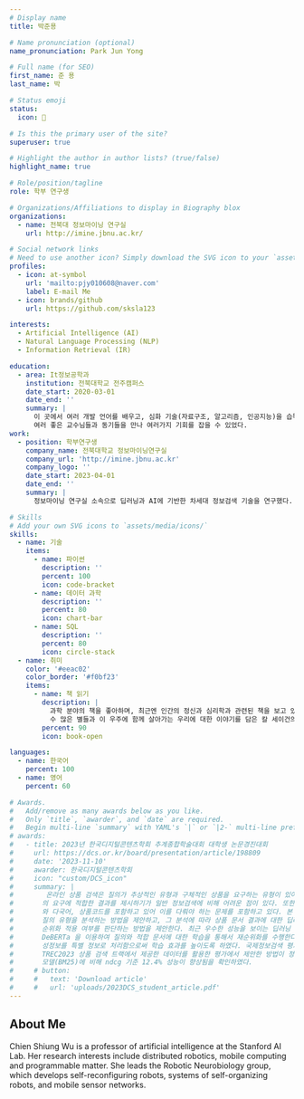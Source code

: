```yaml
---
# Display name
title: 박준용

# Name pronunciation (optional)
name_pronunciation: Park Jun Yong

# Full name (for SEO)
first_name: 준 용
last_name: 박

# Status emoji
status:
  icon: 🤔

# Is this the primary user of the site?
superuser: true

# Highlight the author in author lists? (true/false)
highlight_name: true

# Role/position/tagline
role: 학부 연구생

# Organizations/Affiliations to display in Biography blox
organizations:
  - name: 전북대 정보마이닝 연구실
    url: http://imine.jbnu.ac.kr/

# Social network links
# Need to use another icon? Simply download the SVG icon to your `assets/media/icons/` folder.
profiles:
  - icon: at-symbol
    url: 'mailto:pjy010608@naver.com'
    label: E-mail Me
  - icon: brands/github
    url: https://github.com/sksla123

interests:
  - Artificial Intelligence (AI)
  - Natural Language Processing (NLP)
  - Information Retrieval (IR)

education:
  - area: It정보공학과
    institution: 전북대학교 전주캠퍼스
    date_start: 2020-03-01
    date_end: ''
    summary: |
      이 곳에서 여러 개발 언어를 배우고, 심화 기술(자료구조, 알고리즘, 인공지능)을 습득했다.
      여러 좋은 교수님들과 동기들을 만나 여러가지 기회를 잡을 수 있었다.
work:
  - position: 학부연구생
    company_name: 전북대학교 정보마이닝연구실
    company_url: 'http://imine.jbnu.ac.kr'
    company_logo: ''
    date_start: 2023-04-01
    date_end: ''
    summary: |
      정보마이닝 연구실 소속으로 딥러닝과 AI에 기반한 차세대 정보검색 기술을 연구했다.

# Skills
# Add your own SVG icons to `assets/media/icons/`
skills:
  - name: 기술
    items:
      - name: 파이썬
        description: ''
        percent: 100
        icon: code-bracket
      - name: 데이터 과학
        description: ''
        percent: 80
        icon: chart-bar
      - name: SQL
        description: ''
        percent: 80
        icon: circle-stack
  - name: 취미
    color: '#eeac02'
    color_border: '#f0bf23'
    items:
      - name: 책 읽기
        description: |
          과학 분야의 책을 좋아하며, 최근엔 인간의 정신과 심리학과 관련된 책을 보고 있다.
          수 많은 별들과 이 우주에 함께 살아가는 우리에 대한 이야기를 담은 칼 세이건의 코스모스라는 책을 좋아한다.
        percent: 90
        icon: book-open

languages:
  - name: 한국어
    percent: 100
  - name: 영어
    percent: 60

# Awards.
#   Add/remove as many awards below as you like.
#   Only `title`, `awarder`, and `date` are required.
#   Begin multi-line `summary` with YAML's `|` or `|2-` multi-line prefix and indent 2 spaces below.
# awards:
#   - title: 2023년 한국디지털콘텐츠학회 추계종합학술대회 대학생 논문경진대회
#     url: https://dcs.or.kr/board/presentation/article/198809
#     date: '2023-11-10'
#     awarder: 한국디지털콘텐츠학회
#     icon: "custom/DCS_icon"
#     summary: |
#        온라인 상품 검색은 질의가 추상적인 유형과 구체적인 상품을 요구하는 유형이 있어 사용자
#       의 요구에 적합한 결과를 제시하기가 일반 정보검색에 비해 어려운 점이 있다. 또한 질의에 오타
#       와 다국어, 상품코드를 포함하고 있어 이를 다뤄야 하는 문제를 포함하고 있다. 본 연구에서는 
#       질의 유형을 분석하는 방법을 제안하고, 그 분석에 따라 상품 문서 결과에 대한 딥러닝 기반 재
#       순위화 적용 여부를 판단하는 방법을 제안한다. 최근 우수한 성능을 보이는 딥러닝 모델 
#       DeBERTa 을 이용하여 질의와 적합 문서에 대한 학습을 통해서 재순위화를 수행한다. 상품의 속
#       성정보를 특별 정보로 처리함으로써 학습 효과를 높이도록 하였다. 국제정보검색 평가대회인 
#       TREC2023 상품 검색 트랙에서 제공한 데이터를 활용한 평가에서 제안한 방법이 정보검색 기본 
#       모델(BM25)에 비해 ndcg 기준 12.4% 성능이 향상됨을 확인하였다.
#     # button:
#     #   text: 'Download article'
#     #   url: 'uploads/2023DCS_student_article.pdf'
---
```


## About Me

Chien Shiung Wu is a professor of artificial intelligence at the Stanford AI Lab. Her research interests include distributed robotics, mobile computing and programmable matter. She leads the Robotic Neurobiology group, which develops self-reconfiguring robots, systems of self-organizing robots, and mobile sensor networks.
